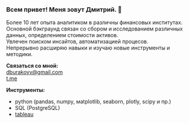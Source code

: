 ### Всем привет! Меня зовут Дмитрий. 👋

Более 10 лет опыта аналитиком в различны финансовых институтах. <br>
Основной бэкграунд связан со сбором и исследованием различных данных, определением стоимости активов.<br>
Увлечен поиском инсайтов, автоматизацией процесов.<br>
Непрерывно расширяю навыки и изучаю новые инструменты и методики. 

**Связаться со мной:** <br>
dburakovv@gmail.com <br>
[t.me](https://t.me/DmBum)

**Инструменты:** <br>

- python (pandas, numpy, мatplotlib, seaborn, plotly, scipy и пр.)
- SQL (PostgreSQL)
- [tableau](https://public.tableau.com/app/profile/dmitrii.burakov/vizzes)



<!--
**BurakovvDM/BurakovvDM** is a ✨ _special_ ✨ repository because its `README.md` (this file) appears on your GitHub profile.

Here are some ideas to get you started:

- 🔭 I’m currently working on ...
- 🌱 I’m currently learning ...
- 👯 I’m looking to collaborate on ...
- 🤔 I’m looking for help with ...
- 💬 Ask me about ...
- 📫 How to reach me: ...
- 😄 Pronouns: ...
- ⚡ Fun fact: ...
-->
